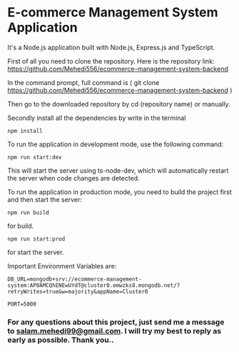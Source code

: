 # E-commerce Management System Application

It's a Node.js application built with Node.js, Express.js and TypeScript.

First of all you need to clone the repository. Here is the repository link:
https://github.com/Mehedi556/ecommerce-management-system-backend

In the command prompt, full command is ( git clone https://github.com/Mehedi556/ecommerce-management-system-backend )

Then go to the downloaded repository by cd (repository name) or manually.

Secondly install all the dependencies by write in the terminal

    npm install 




To run the application in development mode, use the following command: 

    npm run start:dev




This will start the server using ts-node-dev, which will automatically restart the server when code changes are detected.

To run the application in production mode, you need to build the project first and then start the server: 

    npm run build 

for build.

    npm run start:prod 


for start the server.

Important Environment Variables are:

    DB_URL=mongodb+srv://ecommerce-management-system:AP0AMCQhENEwUYdT@cluster0.emwzks8.mongodb.net/?retryWrites=true&w=majority&appName=Cluster0
    
    PORT=5000


### For any questions about this project, just send me a message to salam.mehedi99@gmail.com. I will try my best to reply as early as possible. Thank you..